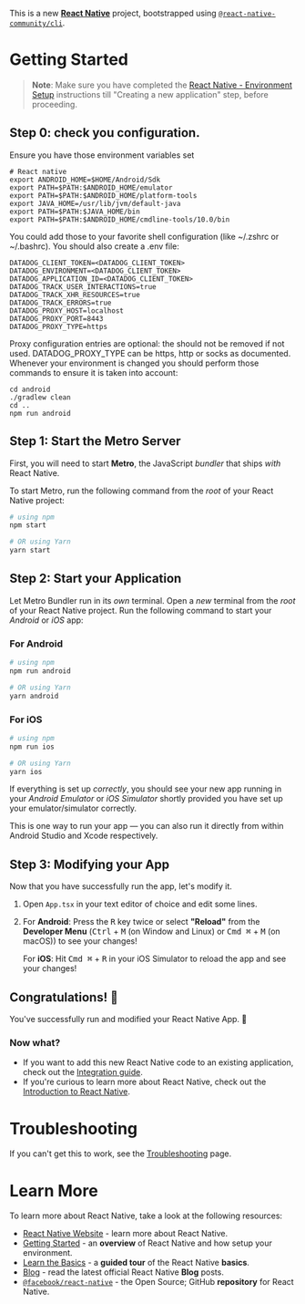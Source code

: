 This is a new [**React Native**](https://reactnative.dev) project, bootstrapped using [`@react-native-community/cli`](https://github.com/react-native-community/cli).

# Getting Started

>**Note**: Make sure you have completed the [React Native - Environment Setup](https://reactnative.dev/docs/environment-setup) instructions till "Creating a new application" step, before proceeding.
## Step 0: check you configuration.
 Ensure you have those environment variables set
 ```shell
 # React native
export ANDROID_HOME=$HOME/Android/Sdk
export PATH=$PATH:$ANDROID_HOME/emulator
export PATH=$PATH:$ANDROID_HOME/platform-tools
export JAVA_HOME=/usr/lib/jvm/default-java
export PATH=$PATH:$JAVA_HOME/bin
export PATH=$PATH:$ANDROID_HOME/cmdline-tools/10.0/bin
 ```
You could add those to your favorite shell configuration (like ~/.zshrc or ~/.bashrc).
You should also create a .env file:
```.env
DATADOG_CLIENT_TOKEN=<DATADOG_CLIENT_TOKEN>
DATADOG_ENVIRONMENT=<DATADOG_CLIENT_TOKEN>
DATADOG_APPLICATION_ID=<DATADOG_CLIENT_TOKEN>
DATADOG_TRACK_USER_INTERACTIONS=true
DATADOG_TRACK_XHR_RESOURCES=true
DATADOG_TRACK_ERRORS=true
DATADOG_PROXY_HOST=localhost
DATADOG_PROXY_PORT=8443
DATADOG_PROXY_TYPE=https
```
Proxy configuration entries are optional: the should not be removed if not used.
DATADOG_PROXY_TYPE can be https, http or socks as documented.
Whenever your environment is changed you should perform those commands to ensure it is taken into account:
```shell
cd android
./gradlew clean
cd ..
npm run android
```

## Step 1: Start the Metro Server

First, you will need to start **Metro**, the JavaScript _bundler_ that ships _with_ React Native.

To start Metro, run the following command from the _root_ of your React Native project:

```bash
# using npm
npm start

# OR using Yarn
yarn start
```

## Step 2: Start your Application

Let Metro Bundler run in its _own_ terminal. Open a _new_ terminal from the _root_ of your React Native project. Run the following command to start your _Android_ or _iOS_ app:

### For Android

```bash
# using npm
npm run android

# OR using Yarn
yarn android
```

### For iOS

```bash
# using npm
npm run ios

# OR using Yarn
yarn ios
```

If everything is set up _correctly_, you should see your new app running in your _Android Emulator_ or _iOS Simulator_ shortly provided you have set up your emulator/simulator correctly.

This is one way to run your app — you can also run it directly from within Android Studio and Xcode respectively.

## Step 3: Modifying your App

Now that you have successfully run the app, let's modify it.

1. Open `App.tsx` in your text editor of choice and edit some lines.
2. For **Android**: Press the <kbd>R</kbd> key twice or select **"Reload"** from the **Developer Menu** (<kbd>Ctrl</kbd> + <kbd>M</kbd> (on Window and Linux) or <kbd>Cmd ⌘</kbd> + <kbd>M</kbd> (on macOS)) to see your changes!

   For **iOS**: Hit <kbd>Cmd ⌘</kbd> + <kbd>R</kbd> in your iOS Simulator to reload the app and see your changes!

## Congratulations! :tada:

You've successfully run and modified your React Native App. :partying_face:

### Now what?

- If you want to add this new React Native code to an existing application, check out the [Integration guide](https://reactnative.dev/docs/integration-with-existing-apps).
- If you're curious to learn more about React Native, check out the [Introduction to React Native](https://reactnative.dev/docs/getting-started).

# Troubleshooting


If you can't get this to work, see the [Troubleshooting](https://reactnative.dev/docs/troubleshooting) page.

# Learn More

To learn more about React Native, take a look at the following resources:

- [React Native Website](https://reactnative.dev) - learn more about React Native.
- [Getting Started](https://reactnative.dev/docs/environment-setup) - an **overview** of React Native and how setup your environment.
- [Learn the Basics](https://reactnative.dev/docs/getting-started) - a **guided tour** of the React Native **basics**.
- [Blog](https://reactnative.dev/blog) - read the latest official React Native **Blog** posts.
- [`@facebook/react-native`](https://github.com/facebook/react-native) - the Open Source; GitHub **repository** for React Native.
